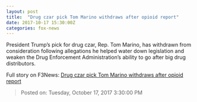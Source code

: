 ```yaml
---
layout: post
title:  "Drug czar pick Tom Marino withdraws after opioid report"
date: 2017-10-17 15:30:00Z
categories: fox-news
---
```


President Trump’s pick for drug czar, Rep. Tom Marino, has withdrawn from consideration following allegations he helped water down legislation and weaken the Drug Enforcement Administration’s ability to go after big drug distributors.


Full story on F3News: [Drug czar pick Tom Marino withdraws after opioid report](http://www.f3nws.com/n/MxHRaH)

> Posted on: Tuesday, October 17, 2017 3:30:00 PM
